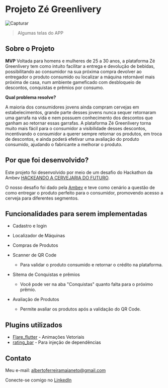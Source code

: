 # Projeto Zé Greenlivery

![Capturar](https://user-images.githubusercontent.com/61087112/102036121-d0148700-3da0-11eb-9c16-5e85f130ed3e.jpg)
>Algumas telas do APP

## Sobre o Projeto

**MVP**
Voltada para homens e mulheres de 25 a 30 anos, a plataforma Zé Greenlivery tem como intuito
facilitar a entrega e devolução de bebidas, possibilitando ao consumidor na sua próxima compra
devolver ao entregador o produto consumido ou localizar a máquina retornável mais próxima de casa,
num ambiente gameficado com desbloqueio de descontos, conquistas e prêmios por consumo.

**Qual problema resolve?**

A maioria dos consumidores jovens ainda compram cervejas em estabelecimentos, grande parte
desses jovens nunca sequer retornaram uma garrafa na vida e nem possuem conhecimento dos descontos
que ganham ao retornar essas garrafas. A plataforma Zé Greenlivery torna muito mais fácil para o consumidor
a visibilidade desses descontos, incentivando o consumidor a querer sempre retornar os produtos,
em troca de descontos, e ainda poderá efetivar uma avaliação do produto consumido, ajudando o fabricante
a melhorar o produto.

## Por que foi desenvolvido?

Este projeto foi desenvolvido por meio de um desafio do Hackathon da Ambev [HACKEANDO A CERVEJARIA DO FUTURO](https://www.hackacervejariadofuturo.com.br/).

O nosso desafio foi dado pela [Ambev](https://www.ambev.com.br/) e teve como cenário a questão
de como entregar o produto perfeito para o consumidor, promovendo acesso a cerveja para diferentes segmentos.


## Funcionalidades para serem implementadas

 - Cadastro e login
 
 - Localizador de Máquinas
 
 - Compras de Produtos
 
 - Scanner de QR Code

    - Para validar o produto consumido e retornar o crédito na plataforma.
 
 - Sitema de Conquistas e prêmios
    
    - Você pode ver na aba "Conquistas" quanto falta para o próximo prêmio.
 
 - Avaliação de Produtos
    
    - Permite avaliar os produtos após a validação do QR Code.
 
## Plugins utilizados
 
 - [Flare_flutter](https://pub.dev/packages/flare_flutter) - Animações Vetoriais 
 - [rating_bar](https://pub.dev/packages/rating_bar/) - Para injeção de dependências
  
## Contato
 
Meu e-mail: albertoferreiramaianeto@gmail.com

Conecte-se comigo no [LinkedIn](https://www.linkedin.com/in/alberto-ferreira-maia-neto-045356a3/)
